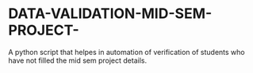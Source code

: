 # DATA-VALIDATION-MID-SEM-PROJECT-
A python script that helpes in automation of verification of students who have not filled the mid sem project details.
